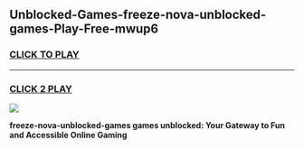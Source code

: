 
## Unblocked-Games-freeze-nova-unblocked-games-Play-Free-mwup6
<h3>
<a href="https://premium76.site?title=freeze-nova-unblocked-games&ref=20A">CLICK TO PLAY</a></h3>
<hr>

<h3>
<a href="https://premium76.site?title=freeze-nova-unblocked-games&ref=20A">CLICK 2 PLAY</a>
  
</h3>

<a href="https://premium76.site?title=freeze-nova-unblocked-games&ref=20A"><img src="https://clearcache.store/games.png"></a>


**freeze-nova-unblocked-games games unblocked: Your Gateway to Fun and Accessible Online Gaming**
